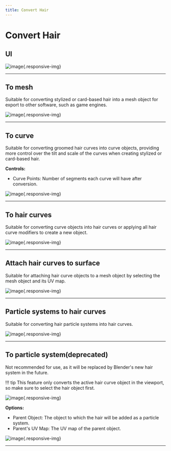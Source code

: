 ```yaml
---
title: Convert Hair
---
```


# Convert Hair

## UI

![image](../assets/images/conversion/01.jpg){.responsive-img}

---

## To mesh

Suitable for converting stylized or card-based hair into a mesh object for export to other software, such as game engines.

![image](../assets/images/conversion/02.jpg){.responsive-img}

---

## To curve

Suitable for converting groomed hair curves into curve objects, providing more control over the tilt and scale of the curves when creating stylized or card-based hair.

**Controls:**

- Curve Points: Number of segments each curve will have after conversion.

![image](../assets/images/conversion/03.jpg){.responsive-img}

---

## To hair curves

Suitable for converting curve objects into hair curves or applying all hair curve modifiers to create a new object.

![image](../assets/images/conversion/04.jpg){.responsive-img}

---

## Attach hair curves to surface

Suitable for attaching hair curve objects to a mesh object by selecting the mesh object and its UV map.

![image](../assets/images/conversion/05.jpg){.responsive-img}

---

## Particle systems to hair curves

Suitable for converting hair particle systems into hair curves.

![image](../assets/images/conversion/06.jpg){.responsive-img}

---

## To particle system(deprecated)

Not recommended for use, as it will be replaced by Blender's new hair system in the future.

!!! tip
    This feature only converts the active hair curve object in the viewport, so make sure to select the hair object first.

![image](../assets/images/conversion/07.jpg){.responsive-img}

**Options:**

- Parent Object: The object to which the hair will be added as a particle system.
- Parent's UV Map: The UV map of the parent object.

![image](../assets/images/conversion/08.jpg){.responsive-img}

---